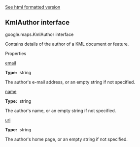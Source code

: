 [See html formatted version](https://huasofoundries.github.io/google-maps-documentation/KmlAuthor.html)


KmlAuthor interface
-------------------

google.maps.KmlAuthor interface

Contains details of the author of a KML document or feature.

Properties

[email](#KmlAuthor.email)

**Type:**  string

The author's e-mail address, or an empty string if not specified.

[name](#KmlAuthor.name)

**Type:**  string

The author's name, or an empty string if not specified.

[uri](#KmlAuthor.uri)

**Type:**  string

The author's home page, or an empty string if not specified.